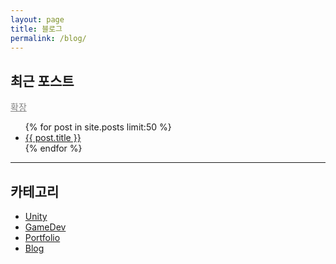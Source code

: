 ```yaml
---
layout: page
title: 블로그
permalink: /blog/
---
```


<div id="post-container">
  <h2>최근 포스트</h2>
  <button id="toggle-button" style="background: none; border: none; padding: 0; font: inherit; color: gray; cursor: pointer; text-decoration: underline;">확장</button>
  <ul id="post-list">
    {% for post in site.posts limit:50 %}
      <li><a href="{{ post.url | relative_url }}">{{ post.title }}</a></li>
    {% endfor %}
  </ul>
</div>

<script>
document.addEventListener("DOMContentLoaded", function() {
  const postList = document.getElementById('post-list');
  const toggleButton = document.getElementById('toggle-button');
  const listItems = postList.getElementsByTagName('li');
  const initialShow = 3;
  let isExpanded = false;

  // 초기 버튼 색상 설정
  toggleButton.style.color = 'yellow';

  // 포스트가 3개 이하이면 버튼을 숨김
  if (listItems.length <= initialShow) {
    toggleButton.style.display = 'none';
    return;
  }

  // 처음에는 3개만 보이도록 설정
  for (let i = initialShow; i < listItems.length; i++) {
    listItems[i].style.display = 'none';
  }

  toggleButton.addEventListener('click', function() {
    isExpanded = !isExpanded;
    for (let i = initialShow; i < listItems.length; i++) {
      listItems[i].style.display = isExpanded ? 'list-item' : 'none';
    }
    toggleButton.textContent = isExpanded ? '축소' : '확장';
    toggleButton.style.color = isExpanded ? 'gray' : 'yellow';  
  });
});
</script>

<hr>

## 카테고리
- [Unity](/categories/#unity)
- [GameDev](/categories/#gamedev)
- [Portfolio](/categories/#portfolio)
- [Blog](/categories/#blog)
